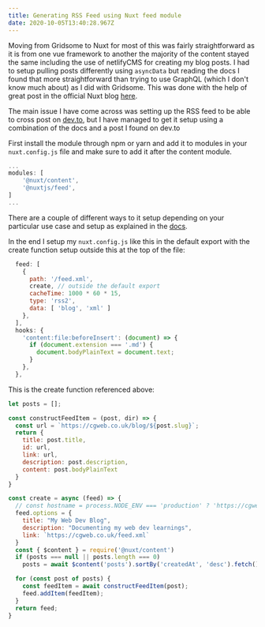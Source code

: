 ```yaml
---
title: Generating RSS Feed using Nuxt feed module
date: 2020-10-05T13:40:28.967Z
---
```

Moving from Gridsome to Nuxt for most of this was fairly straightforward as it is from one vue framework to another the majority of the content stayed the same including the use of netlifyCMS for creating my blog posts. I had to setup pulling posts differently using `asyncData` but reading the docs I found that more straightforward than trying to use GraphQL (which I don't know much about) as I did with Gridsome. This was done with the help of great post in the official Nuxt blog [here](https://nuxtjs.org/blog/creating-blog-with-nuxt-content).  

The main issue I have come across was setting up the RSS feed to be able to cross post on [dev.to](https://dev.to), but I have managed to get it setup using a combination of the docs and a post I found on dev.to

First install the module through npm or yarn and add it to modules in your `nuxt.config.js` file and make sure to add it after the content module.

```javascript
...
modules: [
    '@nuxt/content', 
    '@nuxtjs/feed',
]
...
```

There are a couple of different ways to it setup depending on your particular use case and setup as explained in the [docs](https://github.com/nuxt-community/feed-module). 

In the end I setup my `nuxt.config.js` like this in the default export with the create function setup outside this at the top of the file: 

```javascript
  feed: [
    {
      path: '/feed.xml',
      create, // outside the default export
      cacheTime: 1000 * 60 * 15,
      type: 'rss2',
      data: [ 'blog', 'xml' ]
    },
  ], 
  hooks: {
    'content:file:beforeInsert': (document) => {
      if (document.extension === '.md') {      
        document.bodyPlainText = document.text;
      }
    },
  },
```

This is the create function referenced above:

```javascript
let posts = [];

const constructFeedItem = (post, dir) => {  
  const url = `https://cgweb.co.uk/blog/${post.slug}`;
  return {
    title: post.title,
    id: url,
    link: url,
    description: post.description,
    content: post.bodyPlainText
  }
} 

const create = async (feed) => {
  // const hostname = process.NODE_ENV === 'production' ? 'https://cgweb.co.uk' : 'http://localhost:3000';
  feed.options = {
    title: "My Web Dev Blog",
    description: "Documenting my web dev learnings",
    link: `https://cgweb.co.uk/feed.xml`
  }
  const { $content } = require('@nuxt/content')
  if (posts === null || posts.length === 0)
    posts = await $content('posts').sortBy('createdAt', 'desc').fetch();

  for (const post of posts) {
    const feedItem = await constructFeedItem(post);
    feed.addItem(feedItem);
  }
  return feed;
}
```